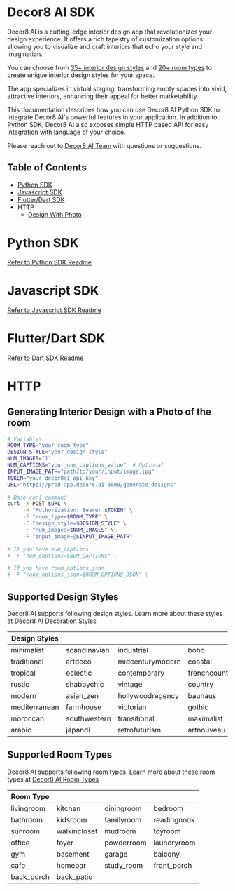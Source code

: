# Decor8 AI SDK
Decor8 AI is a cutting-edge interior design app that revolutionizes your design experience. It offers a rich tapestry of customization options allowing you to visualize and craft interiors that echo your style and imagination. 

You can choose from [35+ interior design styles](https://www.decor8.ai/ai-interior-design-styles) and [20+ room types](https://www.decor8.ai/ai-interior-design-room-types) to create unique interior design styles for your space.

The app specializes in virtual staging, transforming empty spaces into vivid, attractive interiors, enhancing their appeal for better marketability. 

This documentation describes how you can use Decor8 AI Python SDK to integrate Decor8 AI's powerful features in your application. In addition to Python SDK, Decor8 AI also exposes simple HTTP based API for easy integration with language of your choice.

Please reach out to [Decor8 AI Team](mailto:decor8@immex.tech) with questions or suggestions.


## Table of Contents
- [Python SDK](#python-sdk)    
- [Javascript SDK](#javascript-sdk)
- [Flutter/Dart SDK](#dart-sdk)
- [HTTP](#http-api)
    - [Design With Photo](#http-api-design-with-photo)

# <a id="python-sdk">Python SDK
[Refer to Python SDK Readme](python/decor8ai/README.md)

# <a id="javascript-sdk">Javascript SDK
[Refer to Javascript SDK Readme](js/decor8ai/README.md)

# <a id="dart-sdk">Flutter/Dart SDK
[Refer to Dart SDK Readme](dart/decor8ai/README.md)

# <a id="http-api">HTTP

## <a id="http-api-design-with-photo">Generating Interior Design with a Photo of the room
```bash
# Variables
ROOM_TYPE="your_room_type"
DESIGN_STYLE="your_design_style"
NUM_IMAGES="1"
NUM_CAPTIONS="your_num_captions_value"  # Optional
INPUT_IMAGE_PATH="path/to/your/input/image.jpg"
TOKEN="your_decor8ai_api_key"
URL="https://prod-app.decor8.ai:8000/generate_designs"

# Base curl command
curl -X POST $URL \
     -H "Authorization: Bearer $TOKEN" \
     -F "room_type=$ROOM_TYPE" \
     -F "design_style=$DESIGN_STYLE" \
     -F "num_images=$NUM_IMAGES" \
     -F "input_image=@$INPUT_IMAGE_PATH"

# If you have num_captions
# -F "num_captions=$NUM_CAPTIONS" \

# If you have room_options_json
# -F "room_options_json=$ROOM_OPTIONS_JSON" \

```

## <a id="design-styles"> Supported Design Styles

Decor8 AI supports following design styles. Learn more about these styles at [Decor8 AI Decoration Styles](https://www.decor8.ai/ai-interior-design-styles)

| **Design Styles**           |                    |                    |                    |
|---------------------|--------------------|--------------------|--------------------|
| minimalist          | scandinavian       | industrial         | boho               |
| traditional         | artdeco            | midcenturymodern   | coastal            |
| tropical            | eclectic           | contemporary       | frenchcountry      |
| rustic              | shabbychic         | vintage            | country            |
| modern              | asian_zen          | hollywoodregency   | bauhaus            |
| mediterranean       | farmhouse          | victorian          | gothic             |
| moroccan            | southwestern       | transitional       | maximalist         |
| arabic              | japandi            | retrofuturism      | artnouveau         |

## <a id="room-types"> Supported Room Types
Decor8 AI supports following room types. Learn more about these room types at [Decor8 AI Room Types](https://www.decor8.ai/ai-interior-design-room-types)

| **Room Type**  |               |               |               |
|----------------|---------------|---------------|---------------|
| livingroom     | kitchen       | diningroom    | bedroom       |
| bathroom       | kidsroom      | familyroom    | readingnook   |
| sunroom        | walkincloset  | mudroom       | toyroom       |
| office         | foyer         | powderroom    | laundryroom   |
| gym            | basement      | garage        | balcony       |
| cafe           | homebar       | study_room    | front_porch   |
| back_porch     | back_patio    |               |               |




